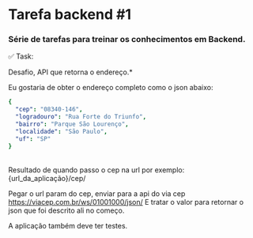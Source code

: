 # Tarefa backend #1

### Série de tarefas para treinar os conhecimentos em Backend.

✅ Task:

Desafio, API que retorna o endereço.*

Eu gostaria de obter o endereço completo como o json abaixo:
<br>
```yaml
{
  "cep": "08340-146",
  "logradouro": "Rua Forte do Triunfo",
  "bairro": "Parque São Lourenço",
  "localidade": "São Paulo",
  "uf": "SP"
}
```
<br>
Resultado de quando passo o cep na url por exemplo:
{url_da_aplicação}/cep/<cep_escrito>

Pegar o url param do cep, enviar para a api do via cep https://viacep.com.br/ws/01001000/json/
E tratar o valor para retornar o json que foi descrito ali no começo.

A aplicação também deve ter testes.

